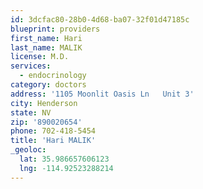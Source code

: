 ```yaml
---
id: 3dcfac80-28b0-4d68-ba07-32f01d47185c
blueprint: providers
first_name: Hari
last_name: MALIK
license: M.D.
services:
  - endocrinology
category: doctors
address: '1105 Moonlit Oasis Ln   Unit 3'
city: Henderson
state: NV
zip: '890020654'
phone: 702-418-5454
title: 'Hari MALIK'
_geoloc:
  lat: 35.986657606123
  lng: -114.92523288214
---
```

